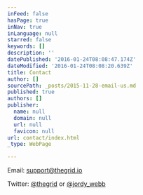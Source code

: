```yaml
---
inFeed: false
hasPage: true
inNav: true
inLanguage: null
starred: false
keywords: []
description: ''
datePublished: '2016-01-24T08:08:47.174Z'
dateModified: '2016-01-24T08:08:20.639Z'
title: Contact
author: []
sourcePath: _posts/2015-11-28-email-us.md
published: true
authors: []
publisher:
  name: null
  domain: null
  url: null
  favicon: null
url: contact/index.html
_type: WebPage

---
```

Email: support@thegrid.io

Twitter: [@thegrid][0] or [@jordy\_webb][1]

[0]: https://twitter.com/thegrid
[1]: https://twitter.com/Jordy_Webb